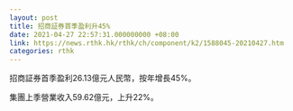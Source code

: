 ```yaml
---
layout: post
title: 招商証券首季盈利升45%
date: 2021-04-27 22:57:31.000000000 +08:00
link: https://news.rthk.hk/rthk/ch/component/k2/1588045-20210427.htm
categories: rthk
---
```


招商証券首季盈利26.13億元人民幣，按年增長45%。

集團上季營業收入59.62億元，上升22%。
